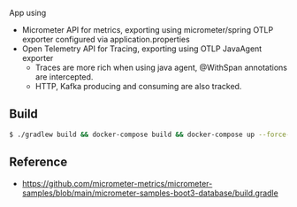 App using

* Micrometer API for metrics, exporting using micrometer/spring OTLP exporter configured via application.properties
* Open Telemetry API for Tracing, exporting using OTLP JavaAgent exporter 
  * Traces are more rich when using java agent, @WithSpan annotations are intercepted.
  * HTTP, Kafka producing and consuming are also tracked.


## Build

```bash
$ ./gradlew build && docker-compose build && docker-compose up --force-recreate
```

## Reference 
* https://github.com/micrometer-metrics/micrometer-samples/blob/main/micrometer-samples-boot3-database/build.gradle
